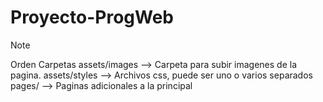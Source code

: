 # Proyecto-ProgWeb

> [!NOTE]
> Orden Carpetas
> assets/images --> Carpeta para subir imagenes de la pagina.
> assets/styles --> Archivos css, puede ser uno o varios separados
> pages/ --> Paginas adicionales a la principal
